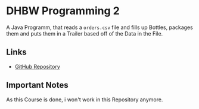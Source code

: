# DHBW Programming 2

A Java Programm, that reads a `orders.csv` file and fills up Bottles, packages them and puts them in a Trailer based off of the Data in the File.

## Links

- [GitHub Repository](https://github.com/Evolinox/DHBW_Programming_2)

## Important Notes

As this Course is done, i won't work in this Repository anymore.